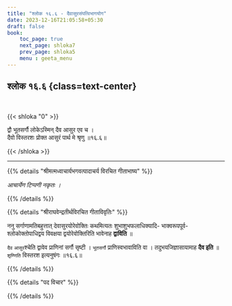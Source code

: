 ```yaml
---
title: "श्लोक १६.६ - दैवासुरसंपत्विभागयोग"
date: 2023-12-16T21:05:58+05:30
draft: false
book:
    toc_page: true
    next_page: shloka7
    prev_page: shloka5
    menu : geeta_menu
---
```




## श्लोक १६.६ {class=text-center}

<br/>

{{< shloka  "0"  >}}

द्वौ भूतसर्गौ लोकेऽस्मिन् दैव आसुर एव च ।  
दैवो विस्तरशः प्रोक्त आसुरं पार्थ मे श्रृणु ॥१६.६॥

{{< /shloka >}}

---


{{% details "श्रीमत्मध्वाचार्यभगवत्पादाचर्य विरचित  गीताभाष्य" %}}

*आचार्येण टिप्पणी नकृतः ।*

{{% /details %}}



{{% details "श्रीराघवेन्द्रतीर्थविरचित गीताविवृतिः" %}}

ननु सर्गाणामतिबहुत्तात् देवासुरयोरेवोक्तिः 
कथमित्यतः शुभाशुभफलाधिक्यादि- भाक्वरूपपूर्व- 
श्लोकोक्तोपाधिद्वय विवक्षया द्वयोरेवोक्तिरिति 
भावेनाह **द्वाविति** ॥

`दैव` `आसुर`श्चेति द्वावेव प्राणिनां सर्गौ सृष्टी । 
`भूतसर्गौ` प्राणिस्वभावाविति वा । 
तदुभयजिज्ञासायामाह **दैव इति** ॥
`शृण्णिति` विस्तरश इत्यनुषंगः ॥१६.६॥

{{% /details %}}



{{% details "पद विचार" %}}


{{% /details %}}
